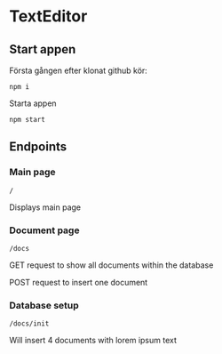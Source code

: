 # TextEditor

## Start appen

Första gången efter klonat github kör:

`npm i`

Starta appen

`npm start`

## Endpoints

### Main page
`/`

Displays main page

### Document page
`/docs`

GET request to show all documents within the database

POST request to insert one document

### 

### Database setup

`/docs/init`

Will insert 4 documents with lorem ipsum text